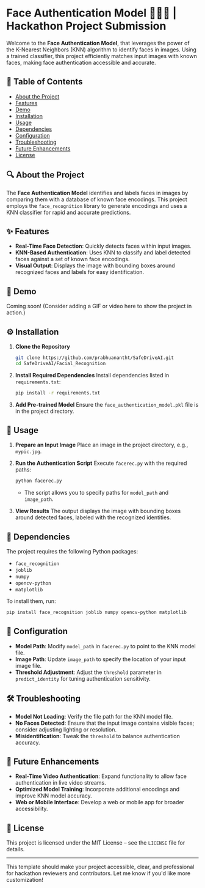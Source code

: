 # Face Authentication Model 🧑‍🤝‍🧑 | Hackathon Project Submission

Welcome to the **Face Authentication Model**, that leverages the power of the K-Nearest Neighbors (KNN) algorithm to identify faces in images. Using a trained classifier, this project efficiently matches input images with known faces, making face authentication accessible and accurate.

## 📜 Table of Contents
- [About the Project](#about-the-project)
- [Features](#features)
- [Demo](#demo)
- [Installation](#installation)
- [Usage](#usage)
- [Dependencies](#dependencies)
- [Configuration](#configuration)
- [Troubleshooting](#troubleshooting)
- [Future Enhancements](#future-enhancements)
- [License](#license)

## 🔍 About the Project

The **Face Authentication Model** identifies and labels faces in images by comparing them with a database of known face encodings. This project employs the `face_recognition` library to generate encodings and uses a KNN classifier for rapid and accurate predictions.

## ✨ Features

- **Real-Time Face Detection**: Quickly detects faces within input images.
- **KNN-Based Authentication**: Uses KNN to classify and label detected faces against a set of known face encodings.
- **Visual Output**: Displays the image with bounding boxes around recognized faces and labels for easy identification.

## 🎥 Demo

Coming soon! (Consider adding a GIF or video here to show the project in action.)

## ⚙️ Installation

1. **Clone the Repository**
   ```bash
   git clone https://github.com/prabhuanantht/SafeDriveAI.git
   cd SafeDriveAI/Facial_Recognition
   ```

2. **Install Required Dependencies**
   Install dependencies listed in `requirements.txt`:
   ```bash
   pip install -r requirements.txt
   ```

3. **Add Pre-trained Model**
   Ensure the `face_authentication_model.pkl` file is in the project directory.

## 🚀 Usage

1. **Prepare an Input Image**
   Place an image in the project directory, e.g., `mypic.jpg`.

2. **Run the Authentication Script**
   Execute `facerec.py` with the required paths:
   ```bash
   python facerec.py
   ```
   - The script allows you to specify paths for `model_path` and `image_path`.

3. **View Results**
   The output displays the image with bounding boxes around detected faces, labeled with the recognized identities.

## 🧩 Dependencies

The project requires the following Python packages:
- `face_recognition`
- `joblib`
- `numpy`
- `opencv-python`
- `matplotlib`

To install them, run:
```bash
pip install face_recognition joblib numpy opencv-python matplotlib
```

## 🔧 Configuration

- **Model Path**: Modify `model_path` in `facerec.py` to point to the KNN model file.
- **Image Path**: Update `image_path` to specify the location of your input image file.
- **Threshold Adjustment**: Adjust the `threshold` parameter in `predict_identity` for tuning authentication sensitivity.

## 🛠 Troubleshooting

- **Model Not Loading**: Verify the file path for the KNN model file.
- **No Faces Detected**: Ensure that the input image contains visible faces; consider adjusting lighting or resolution.
- **Misidentification**: Tweak the `threshold` to balance authentication accuracy.

## 🌱 Future Enhancements

- **Real-Time Video Authentication**: Expand functionality to allow face authentication in live video streams.
- **Optimized Model Training**: Incorporate additional encodings and improve KNN model accuracy.
- **Web or Mobile Interface**: Develop a web or mobile app for broader accessibility.

## 📝 License

This project is licensed under the MIT License – see the `LICENSE` file for details.

---

This template should make your project accessible, clear, and professional for hackathon reviewers and contributors. Let me know if you'd like more customization!
